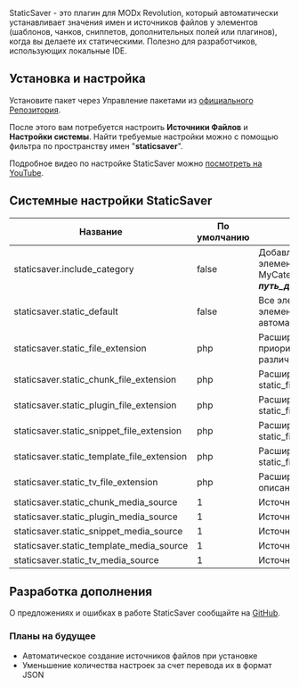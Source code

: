 StaticSaver - это плагин для MODx Revolution, который автоматически устанавливает значения имен и источников файлов у элементов (шаблонов, чанков, сниппетов, дополнительных полей или плагинов), когда вы делаете их статическими. Полезно для разработчиков, использующих локальные IDE.

## Установка и настройка
Установите пакет через Управление пакетами из [официального Репозитория][1].

После этого вам потребуется настроить **Источники Файлов** и **Настройки системы**. Найти требуемые настройки можно с помощью фильтра по пространству имен "**staticsaver**".

Подробное видео по настройке StaticSaver можно [посмотреть на YouTube][2].

## Системные настройки StaticSaver

Название									| По умолчанию	| Описание
--------------------------------------------|---------------|------------------------------------------------------------------------------------------------
staticsaver.include_category				| false			| Добавляет папку с именем категории в путь до элемента. Например, Сниппет MySnippet в категории MyCategory будет находиться в ***путь_до_источника_файлов/MyCategory/MySnippet.php***
staticsaver.static_default					| false			| Все элементы при открытии формы редактирования элемента устанавливаются статическими автоматически.
staticsaver.static_file_extension			| php			| Расширение файла всех элементов. Имеет высший приоритет. Установите пустое значение, чтобы настроить различные расширения для разных элементов.
staticsaver.static_chunk_file_extension		| php			| Расширение файлов чанков. См. описание static_file_extension.
staticsaver.static_plugin_file_extension	| php			| Расширение файлов плагинов. См. описание static_file_extension.
staticsaver.static_snippet_file_extension	| php			| Расширение файлов сниппетов. См. описание static_file_extension.
staticsaver.static_template_file_extension	| php			| Расширение файлов шаблонов. См. описание static_file_extension.
staticsaver.static_tv_file_extension		| php			| Расширение файлов дополнительных полей. См. описание static_file_extension.
staticsaver.static_chunk_media_source		| 1				| Источник файлов чанков.
staticsaver.static_plugin_media_source		| 1				| Источник файлов плагинов.
staticsaver.static_snippet_media_source		| 1				| Источник файлов сниппетов.
staticsaver.static_template_media_source	| 1				| Источник файлов шаблонов.
staticsaver.static_tv_media_source			| 1				| Источник файлов дополнительных полей.

## Разработка дополнения
О предложениях и ошибках в работе StaticSaver сообщайте на [GitHub][3].

### Планы на будущее

* Автоматическое создание источников файлов при установке
* Уменьшение количества настроек за счет перевода их в формат JSON

[1]: http://modx.com/extras/package/staticsaver
[2]: http://www.youtube.com/watch?v=l3ObHPfFKTM
[3]: https://github.com/argnist/StaticSaver/issues/